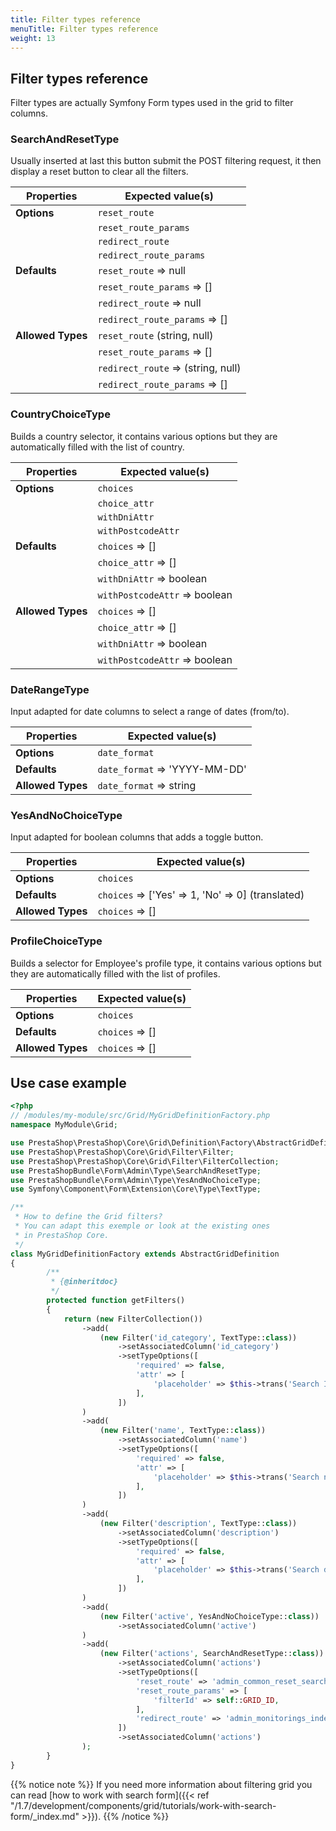 ```yaml
---
title: Filter types reference
menuTitle: Filter types reference
weight: 13
---
```


## Filter types reference

Filter types are actually Symfony Form types used in the grid to filter columns.

### SearchAndResetType

Usually inserted at last this button submit the POST filtering request, it then display a reset button to clear all the filters.

| Properties         | Expected value(s)                  |
|--------------------| -----------------------------------|
| **Options**        | `reset_route`                      |
|                    | `reset_route_params`               |
|                    | `redirect_route`                   |
|                    | `redirect_route_params`            |
| **Defaults**       | `reset_route` => null              |
|                    | `reset_route_params` => []         |
|                    | `redirect_route` => null           |
|                    | `redirect_route_params` => []      |
| **Allowed Types**  | `reset_route` (string, null)       |
|                    | `reset_route_params` => []         |
|                    | `redirect_route` => (string, null) |
|                    | `redirect_route_params` => []      |

### CountryChoiceType

Builds a country selector, it contains various options but they are automatically filled with the list of country.

| Properties         | Expected value(s)             |
|--------------------| ------------------------------|
| **Options**        | `choices`                     |
|                    | `choice_attr`                 |
|                    | `withDniAttr`                 |
|                    | `withPostcodeAttr`            |
| **Defaults**       | `choices` => []               |
|                    | `choice_attr` => []           |
|                    | `withDniAttr` => boolean      |
|                    | `withPostcodeAttr` => boolean |
| **Allowed Types**  | `choices` => []               |
|                    | `choice_attr` => []           |
|                    | `withDniAttr` => boolean      |
|                    | `withPostcodeAttr` => boolean |

### DateRangeType

Input adapted for date columns to select a range of dates (from/to).

| Properties         | Expected value(s)             |
|--------------------| ------------------------------|
| **Options**        | `date_format`                 |
| **Defaults**       | `date_format` => 'YYYY-MM-DD' |
| **Allowed Types**  | `date_format` => string       |

### YesAndNoChoiceType

Input adapted for boolean columns that adds a toggle button.

| Properties         | Expected value(s)                                 |
|--------------------| --------------------------------------------------|
| **Options**        | `choices`                                         |
| **Defaults**       | `choices` => ['Yes' => 1, 'No' => 0] (translated) |
| **Allowed Types**  | `choices` => []                                   |

### ProfileChoiceType

Builds a selector for Employee's profile type, it contains various options but they are automatically filled with the list of profiles.

| Properties         | Expected value(s)             |
|--------------------| ------------------------------|
| **Options**        | `choices`                     |
| **Defaults**       | `choices` => []               |
| **Allowed Types**  | `choices` => []               |

## Use case example

```php
<?php
// /modules/my-module/src/Grid/MyGridDefinitionFactory.php
namespace MyModule\Grid;

use PrestaShop\PrestaShop\Core\Grid\Definition\Factory\AbstractGridDefinitionFactory;
use PrestaShop\PrestaShop\Core\Grid\Filter\Filter;
use PrestaShop\PrestaShop\Core\Grid\Filter\FilterCollection;
use PrestaShopBundle\Form\Admin\Type\SearchAndResetType;
use PrestaShopBundle\Form\Admin\Type\YesAndNoChoiceType;
use Symfony\Component\Form\Extension\Core\Type\TextType;

/**
 * How to define the Grid filters?
 * You can adapt this exemple or look at the existing ones
 * in PrestaShop Core.
 */
class MyGridDefinitionFactory extends AbstractGridDefinition
{
        /**
         * {@inheritdoc}
         */
        protected function getFilters()
        {
            return (new FilterCollection())
                ->add(
                    (new Filter('id_category', TextType::class))
                        ->setAssociatedColumn('id_category')
                        ->setTypeOptions([
                            'required' => false,
                            'attr' => [
                                'placeholder' => $this->trans('Search ID', [], 'Admin.Actions'),
                            ],
                        ])
                )
                ->add(
                    (new Filter('name', TextType::class))
                        ->setAssociatedColumn('name')
                        ->setTypeOptions([
                            'required' => false,
                            'attr' => [
                                'placeholder' => $this->trans('Search name', [], 'Admin.Actions'),
                            ],
                        ])
                )
                ->add(
                    (new Filter('description', TextType::class))
                        ->setAssociatedColumn('description')
                        ->setTypeOptions([
                            'required' => false,
                            'attr' => [
                                'placeholder' => $this->trans('Search description', [], 'Admin.Actions'),
                            ],
                        ])
                )
                ->add(
                    (new Filter('active', YesAndNoChoiceType::class))
                        ->setAssociatedColumn('active')
                )
                ->add(
                    (new Filter('actions', SearchAndResetType::class))
                        ->setAssociatedColumn('actions')
                        ->setTypeOptions([
                            'reset_route' => 'admin_common_reset_search_by_filter_id',
                            'reset_route_params' => [
                                'filterId' => self::GRID_ID,
                            ],
                            'redirect_route' => 'admin_monitorings_index',
                        ])
                        ->setAssociatedColumn('actions')
                );
        }
}
```

{{% notice note %}}
If you need more information about filtering grid you can read [how to work with search form]({{< ref "/1.7/development/components/grid/tutorials/work-with-search-form/_index.md" >}}).
{{% /notice %}}
